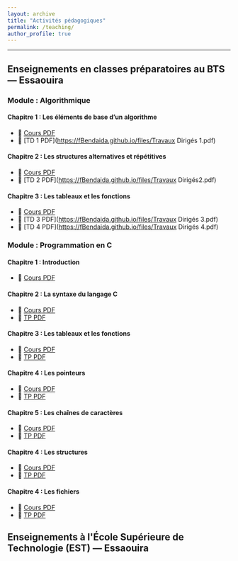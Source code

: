 ```yaml
---
layout: archive
title: "Activités pédagogiques"
permalink: /teaching/
author_profile: true
---
```




----------
##  Enseignements en classes préparatoires au BTS — Essaouira
### Module : Algorithmique
#### Chapitre 1 : Les éléments de base d’un algorithme
- 📄 [Cours PDF](https://fBendaida.github.io/files/algo1.pdf)
- 📄 [TD 1 PDF](https://fBendaida.github.io/files/Travaux Dirigés 1.pdf)

#### Chapitre 2 : Les structures alternatives et répétitives
- 📄 [Cours PDF](https://fBendaida.github.io/files/algo2.pdf)
- 📄 [TD 2 PDF](https://fBendaida.github.io/files/Travaux Dirigés2.pdf)
  
#### Chapitre 3 : Les tableaux et les fonctions
- 📄 [Cours PDF](https://fBendaida.github.io/files/algo3.pdf)
- 📄 [TD 3 PDF](https://fBendaida.github.io/files/Travaux Dirigés 3.pdf)
- 📄 [TD 4 PDF](https://fBendaida.github.io/files/Travaux Dirigés 4.pdf)

### Module : Programmation en C
#### Chapitre 1 : Introduction
- 📄 [Cours PDF](https://fBendaida.github.io/files/c1.pdf)

#### Chapitre 2 : La syntaxe du langage C
- 📄 [Cours PDF](https://fBendaida.github.io/files/c2.pdf)
- 📄 [TP PDF](https://fBendaida.github.io/files/TP3.pdf)

#### Chapitre 3 : Les tableaux et les fonctions
- 📄 [Cours PDF](https://fBendaida.github.io/files/c3.pdf)
- 📄 [TP PDF](https://fBendaida.github.io/files/TP5.pdf)

#### Chapitre 4 : Les pointeurs
- 📄 [Cours PDF](https://fBendaida.github.io/files/c4.pdf)
- 📄 [TP PDF](https://fBendaida.github.io/files/TP6.pdf)

#### Chapitre 5 : Les chaînes de caractères
- 📄 [Cours PDF](https://fBendaida.github.io/files/c5.pdf)
- 📄 [TP PDF](https://fBendaida.github.io/files/TP7.pdf)

#### Chapitre 4 : Les structures
- 📄 [Cours PDF](https://fBendaida.github.io/files/c6.pdf)
- 📄 [TP PDF](https://fBendaida.github.io/files/TP8.pdf)

#### Chapitre 4 : Les fichiers
- 📄 [Cours PDF](https://fBendaida.github.io/files/c7.pdf)
- 📄 [TP PDF](https://fBendaida.github.io/files/TP9.pdf)


## Enseignements à l'École Supérieure de Technologie (EST) — Essaouira
